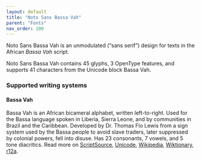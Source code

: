 ```yaml
---
layout: default
title: "Noto Sans Bassa Vah"
parent: "Fonts"
nav_order: 100
---
```

Noto Sans Bassa Vah is an unmodulated (“sans serif”) design for texts in the African _Bassa Vah_ script. 

Noto Sans Bassa Vah contains 45 glyphs, 3 OpenType features, and supports 41 characters from the Unicode block Bassa Vah.


### Supported writing systems


#### Bassa Vah

Bassa Vah is an African bicameral alphabet, written left-to-right. Used for the Bassa language spoken in Liberia, Sierra Leone, and by communities in Brazil and the Caribbean. Developed by Dr. Thomas Flo Lewis from a sign system used by the Bassa people to avoid slave traders, later suppressed by colonial powers, fell into disuse. Has 23 consonants, 7 vowels, and 5 tone diacritics. Read more on [ScriptSource](https://scriptsource.org/scr/Bass), [Unicode](https://www.unicode.org/versions/Unicode13.0.0/ch19.pdf#G54402), [Wikipedia](https://en.wikipedia.org/wiki/ISO_15924:Bass), [Wiktionary](https://en.wiktionary.org/wiki/Category:Bassa_script), [r12a](https://r12a.github.io/scripts/links?iso=Bass).

